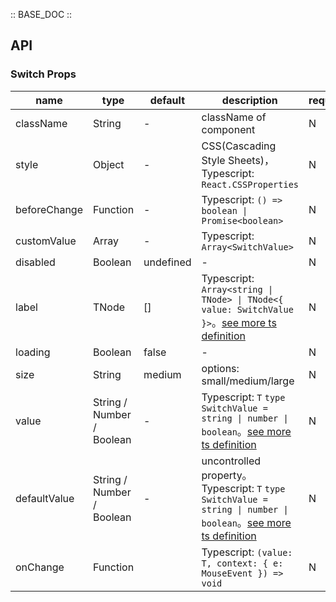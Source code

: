 :: BASE_DOC ::

## API

### Switch Props

name | type | default | description | required
-- | -- | -- | -- | --
className | String | - | className of component | N
style | Object | - | CSS(Cascading Style Sheets)，Typescript: `React.CSSProperties` | N
beforeChange | Function | - | Typescript: `() => boolean \| Promise<boolean>` | N
customValue | Array | - | Typescript: `Array<SwitchValue>` | N
disabled | Boolean | undefined | \- | N
label | TNode | [] | Typescript: `Array<string \| TNode> \| TNode<{ value: SwitchValue }>`。[see more ts definition](https://github.com/Tencent/tdesign-react/blob/develop/packages/components/common.ts) | N
loading | Boolean | false | \- | N
size | String | medium | options: small/medium/large | N
value | String / Number / Boolean | - | Typescript: `T` `type SwitchValue = string \| number \| boolean`。[see more ts definition](https://github.com/Tencent/tdesign-react/blob/develop/packages/components/switch/type.ts) | N
defaultValue | String / Number / Boolean | - | uncontrolled property。Typescript: `T` `type SwitchValue = string \| number \| boolean`。[see more ts definition](https://github.com/Tencent/tdesign-react/blob/develop/packages/components/switch/type.ts) | N
onChange | Function |  | Typescript: `(value: T, context: { e: MouseEvent }) => void`<br/> | N
